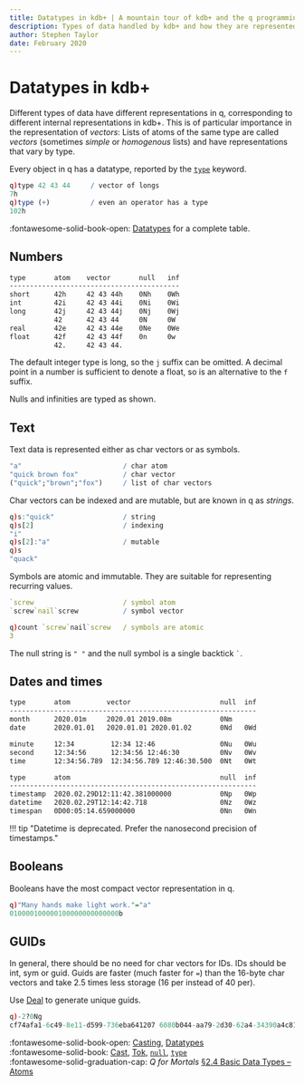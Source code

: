```yaml
---
title: Datatypes in kdb+ | A mountain tour of kdb+ and the q programming language
description: Types of data handled by kdb+ and how they are represented in q
author: Stephen Taylor
date: February 2020
---
```

# Datatypes in kdb+


Different types of data have different representations in q, corresponding to different internal representations in kdb+.
This is of particular importance in the representation of _vectors_: 
Lists of atoms of the same type are called _vectors_ (sometimes _simple_ or _homogenous_ lists) and have representations that vary by type.

Every object in q has a datatype, reported by the [`type`](../../ref/type.md) keyword.

```q
q)type 42 43 44     / vector of longs
7h
q)type (+)          / even an operator has a type
102h
```

:fontawesome-solid-book-open:
[Datatypes](../../basics/datatypes.md) for a complete table.


## Numbers

```txt
type       atom    vector       null   inf
------------------------------------------
short      42h     42 43 44h    0Nh    0Wh
int        42i     42 43 44i    0Ni    0Wi
long       42j     42 43 44j    0Nj    0Wj
           42      42 43 44     0N     0W
real       42e     42 43 44e    0Ne    0We
float      42f     42 43 44f    0n     0w
           42.     42 43 44.
```

The default integer type is long, so the `j` suffix can be omitted.
A decimal point in a number is sufficient to denote a float, so is an alternative to the `f` suffix.

Nulls and infinities are typed as shown.


## Text

Text data is represented either as char vectors or as symbols.

```q
"a"                         / char atom
"quick brown fox"           / char vector
("quick";"brown";"fox")     / list of char vectors
```

Char vectors can be indexed and are mutable, but are known in q as _strings_.

```q
q)s:"quick"                 / string
q)s[2]                      / indexing
"i"
q)s[2]:"a"                  / mutable
q)s
"quack"
```

Symbols are atomic and immutable. They are suitable for representing recurring values.

```q
`screw                      / symbol atom
`screw`nail`screw           / symbol vector
```
```q
q)count `screw`nail`screw   / symbols are atomic
3
```

The null string is `" "` and the null symbol is a single backtick `` ` ``.


## Dates and times

```txt
type       atom         vector                      null  inf
-------------------------------------------------------------
month      2020.01m     2020.01 2019.08m            0Nm
date       2020.01.01   2020.01.01 2020.01.02       0Nd   0Wd

minute     12:34         12:34 12:46                0Nu   0Wu
second     12:34:56      12:34:56 12:46:30          0Nv   0Wv
time       12:34:56.789  12:34:56.789 12:46:30.500  0Nt   0Wt
```

```txt
type       atom                                     null  inf
-------------------------------------------------------------
timestamp  2020.02.29D12:11:42.381000000            0Np   0Wp
datetime   2020.02.29T12:14:42.718                  0Nz   0Wz
timespan   0D00:05:14.659000000                     0Nn   0Wn
```

!!! tip "Datetime is deprecated. Prefer the nanosecond precision of timestamps."


## Booleans

Booleans have the most compact vector representation in q.

```q
q)"Many hands make light work."="a"
010000100000100000000000000b
```


## GUIDs

In general, there should be no need for char vectors for IDs. IDs should be int, sym or guid. Guids are faster (much faster for `=`) than the 16-byte char vectors and take 2.5 times less storage (16 per instead of 40 per).

Use [Deal](../../ref/deal.md) to generate unique guids.

```q
q)-2?0Ng
cf74afa1-6c49-8e11-d599-736eba641207 6080b044-aa79-2d30-62a4-34390a4c81d1
```


:fontawesome-solid-book-open:
[Casting](../../basics/casting.md),
[Datatypes](../../basics/datatypes.md)
<br>
:fontawesome-solid-book:
[Cast](../../ref/cast.md),
[Tok](../../ref/tok.md),
[`null`](../../ref/null.md),
[`type`](../../ref/type.md)
<br>
:fontawesome-solid-graduation-cap:
_Q for Mortals_ [§2.4 Basic Data Types – Atoms](/q4m3/2_Basic_Data_Types_Atoms/#24-text-data)
<br>
